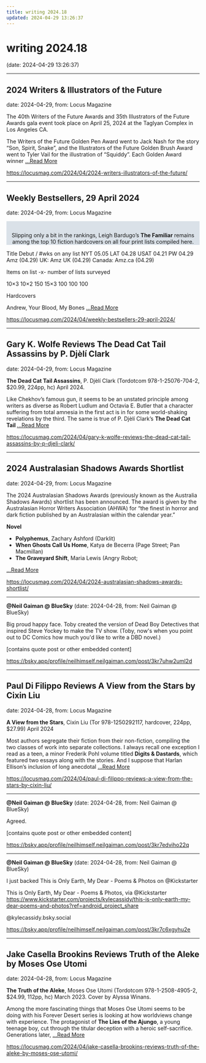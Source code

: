 ```yaml
---
title: writing 2024.18
updated: 2024-04-29 13:26:37
---
```


# writing 2024.18

(date: 2024-04-29 13:26:37)

---

## 2024 Writers & Illustrators of the Future

date: 2024-04-29, from: Locus Magazine

<p>The 40th Writers of the Future Awards and 35th Illustrators of the Future Awards gala event took place on April 25, 2024 at the Taglyan Complex in Los Angeles CA.</p>
<p>The Writers of the Future Golden Pen Award went to Jack Nash for the story &#8220;Son, Spirit, Snake&#8221;, and the Illustrators of the Future Golden Brush Award went to Tyler Vail for the illustration of &#8220;Squiddy&#8221;. Each Golden Award winner  <a href="https://locusmag.com/2024/04/2024-writers-illustrators-of-the-future/" class="read-more">...Read More </a></p> 

<https://locusmag.com/2024/04/2024-writers-illustrators-of-the-future/>

---

## Weekly Bestsellers, 29 April 2024

date: 2024-04-29, from: Locus Magazine

<div style="background-color: #dae1e8; padding: 14px 0px 0px 0px; text-align: center;">
<p>Slipping only a bit in the rankings, Leigh Bardugo&#8217;s <b>The Familiar</b> remains among the top 10 fiction hardcovers on all four print lists compiled here.</p>
</div>




<p></p>



Title
Debut / #wks on any list
NYT
05.05
LAT
04.28
USAT 
04.21
PW 
04.29
Amz 
(04.29)
UK:
Amz UK 
(04.29)
Canada:
Amz.ca 
(04.29)


Items on list -x- number of lists surveyed

10&#215;3
10&#215;2
150
15&#215;3
100
100
100


Hardcovers


Andrew, Your Blood, My Bones <a href="https://locusmag.com/2024/04/weekly-bestsellers-29-april-2024/" class="read-more">...Read More </a> 

<https://locusmag.com/2024/04/weekly-bestsellers-29-april-2024/>

---

## Gary K. Wolfe Reviews The Dead Cat Tail Assassins by P. Djèlí Clark

date: 2024-04-29, from: Locus Magazine

<p><strong>The Dead Cat Tail Assassins</strong>, P. Djèlí Clark (Tordotcom 978-1-25076-704-2, $20.99, 224pp, hc) April 2024.</p>
<p>Like Chekhov’s famous gun, it seems to be an un­stated principle among writers as diverse as Rob­ert Ludlum and Octavia E. Butler that a character suffering from total amnesia in the first act is in for some world-shaking revelations by the third. The same is true of P. Djèlí Clark’s <strong>The Dead Cat Tail </strong> <a href="https://locusmag.com/2024/04/gary-k-wolfe-reviews-the-dead-cat-tail-assassins-by-p-djeli-clark/" class="read-more">...Read More </a></p> 

<https://locusmag.com/2024/04/gary-k-wolfe-reviews-the-dead-cat-tail-assassins-by-p-djeli-clark/>

---

## 2024 Australasian Shadows Awards Shortlist

date: 2024-04-29, from: Locus Magazine

<p>The 2024 Australasian Shadows Awards (previously known as the Australia Shadows Awards) shortlist has been announced. The award is given by the Australasian Horror Writers Association (AHWA) for “the finest in horror and dark fiction published by an Australasian within the calendar year.”</p>
<div class="mynomorebulletlist">
<p><strong>Novel</strong></p>
<ul>
<li><strong>Polyphemus</strong>, Zachary Ashford (Darklit)</li>
<li><strong>When Ghosts Call Us Home</strong>, Katya de Becerra (Page Street; Pan Macmillan)</li>
<li><strong>The Graveyard Shift</strong>, Maria Lewis (Angry Robot; </li></ul></div> <a href="https://locusmag.com/2024/04/2024-australasian-shadows-awards-shortlist/" class="read-more">...Read More </a> 

<https://locusmag.com/2024/04/2024-australasian-shadows-awards-shortlist/>

---

**@Neil Gaiman @ BlueSky** (date: 2024-04-28, from: Neil Gaiman @ BlueSky)

Big proud happy face. Toby created the version of Dead Boy Detectives that inspired Steve Yockey to make the TV show. (Toby, now's when you point out to DC Comics how much you'd like to write a DBD novel.)

[contains quote post or other embedded content] 

<https://bsky.app/profile/neilhimself.neilgaiman.com/post/3kr7uhw2uml2d>

---

## Paul Di Filippo Reviews A View from the Stars by Cixin Liu

date: 2024-04-28, from: Locus Magazine

<p><strong>A View from the Stars</strong>, Cixin Liu (Tor 978-1250292117, hardcover, 224pp, $27.99) April 2024</p>
<p>Most authors segregate their fiction from their non-fiction, compiling the two classes of work into separate collections. I always recall one exception I read as a teen, a minor Frederik Pohl volume titled <b>Digits &#38; Dastards</b>, which featured two essays along with the stories. And I suppose that Harlan Ellison’s inclusion of long anecdotal  <a href="https://locusmag.com/2024/04/paul-di-filippo-reviews-a-view-from-the-stars-by-cixin-liu/" class="read-more">...Read More </a></p> 

<https://locusmag.com/2024/04/paul-di-filippo-reviews-a-view-from-the-stars-by-cixin-liu/>

---

**@Neil Gaiman @ BlueSky** (date: 2024-04-28, from: Neil Gaiman @ BlueSky)

Agreed.

[contains quote post or other embedded content] 

<https://bsky.app/profile/neilhimself.neilgaiman.com/post/3kr7edviho22q>

---

**@Neil Gaiman @ BlueSky** (date: 2024-04-28, from: Neil Gaiman @ BlueSky)

I just backed This is Only Earth, My Dear - Poems & Photos on @Kickstarter 

This is Only Earth, My Dear - Poems & Photos, via @Kickstarter https://www.kickstarter.com/projects/kylecassidy/this-is-only-earth-my-dear-poems-and-photos?ref=android_project_share

@kylecassidy.bsky.social 

<https://bsky.app/profile/neilhimself.neilgaiman.com/post/3kr7c6xgyhu2e>

---

## Jake Casella Brookins Reviews Truth of the Aleke by Moses Ose Utomi

date: 2024-04-28, from: Locus Magazine

<p><strong>The Truth of the Aleke</strong>, Moses Ose Utomi (Tor­dotcom 978-1-2508-4905-2, $24.99, 112pp, hc) March 2023. Cover by Alyssa Winans.</p>
<p>Among the more fascinating things that Moses Ose Utomi seems to be doing with his Forever Desert series is looking at how worldviews change with experience. The protagonist of <strong>The Lies of the Ajungo</strong>, a young teenage boy, cut through the titular deception with a heroic self-sacrifice. Generations later,  <a href="https://locusmag.com/2024/04/jake-casella-brookins-reviews-truth-of-the-aleke-by-moses-ose-utomi/" class="read-more">...Read More </a></p> 

<https://locusmag.com/2024/04/jake-casella-brookins-reviews-truth-of-the-aleke-by-moses-ose-utomi/>

